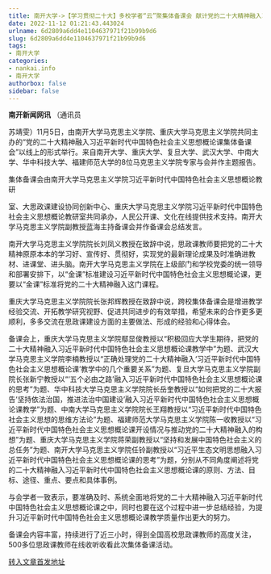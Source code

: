 ```yaml
---
title: 南开大学->【学习贯彻二十大】多校学者“云”聚集体备课会 献计党的二十大精神融入习近平新时代中国特色社会主义思想概论课 | nankai.info
date: 2022-11-12 01:21:43.443024
urlname: 6d2809a6dd4e1104637971f21b99b9d6
slug: 6d2809a6dd4e1104637971f21b99b9d6
tags: 
- 南开大学
categories:
- nankai.info
- 南开大学
authorbox: false
sidebar: false
---
```

**南开新闻网讯** （通讯员

苏靖雯）11月5日，由南开大学马克思主义学院、重庆大学马克思主义学院共同主办的“党的二十大精神融入习近平新时代中国特色社会主义思想概论课集体备课会”以线上的形式举行。来自南开大学、重庆大学、复旦大学、武汉大学、中南大学、华中科技大学、福建师范大学的8位马克思主义学院专家与会并作主题报告。

集体备课会由南开大学马克思主义学院习近平新时代中国特色社会主义思想概论教研
<!--more-->
室、大思政课建设协同创新中心、重庆大学马克思主义学院习近平新时代中国特色社会主义思想概论教研室共同承办，人民公开课、文化在线提供技术支持。南开大学马克思主义学院副教授蓝海主持备课会并作备课会总结发言。

南开大学马克思主义学院院长刘凤义教授在致辞中说，思政课教师要把党的二十大精神原原本本的学习好、宣传好、贯彻好，实现党的最新理论成果及时准确进教材、进课堂、进头脑。南开大学马克思主义学院在上级部门和学校党委的统一领导和部署安排下，以“金课”标准建设习近平新时代中国特色社会主义思想概论课，更要以“金课”标准将党的二十大精神融入这门课程。

重庆大学马克思主义学院院长张邦辉教授在致辞中说，跨校集体备课会是增进教学经验交流、开拓教学研究视野、促进共同进步的有效举措，希望未来的合作更多更顺利，多多交流在思政课建设方面的主要做法、形成的经验和心得体会。

备课会上，重庆大学马克思主义学院鄢显俊教授以“积极回应大学生期待，把党的二十大精神融入习近平新时代中国特色社会主义思想概论课教学中”为题、武汉大学马克思主义学院李楠教授以“正确处理党的二十大精神融入‘习近平新时代中国特色社会主义思想概论课’教学中的几个重要关系”为题、复旦大学马克思主义学院副院长张新宁教授以“‘五个必由之路’融入习近平新时代中国特色社会主义思想概论课的思考”为题、华中科技大学马克思主义学院院长岳奎教授以“如何把党的二十大报告‘坚持依法治国，推进法治中国建设’融入习近平新时代中国特色社会主义思想概论课教学”为题、中南大学马克思主义学院院长王翔教授以“习近平新时代中国特色社会主义思想的思维方法论”为题、福建师范大学马克思主义学院陈一收教授以“习近平新时代中国特色社会主义思想概论课开设情况与推动党的二十大精神融入的构想”为题、重庆大学马克思主义学院蒋荣副教授以“坚持和发展中国特色社会主义的总任务”为题、南开大学马克思主义学院任铃副教授以“习近平生态文明思想融入习近平新时代中国特色社会主义思想概论课的思考”为题，分别从不同角度阐述将党的二十大精神融入习近平新时代中国特色社会主义思想概论课的原则、方法、目标、途径、重点、要点和具体事例。

与会学者一致表示，要准确及时、系统全面地将党的二十大精神融入习近平新时代中国特色社会主义思想概论课之中，同时也要在这个过程中进一步总结经验，为提升习近平新时代中国特色社会主义思想概论课教学质量作出更大的努力。

备课会内容丰富，持续进行了近三小时，得到全国高校思政课教师的高度关注，500多位思政课教师在线收听收看此次集体备课活动。



[转入文章首发地址](http://news.nankai.edu.cn/ywsd/system/2022/11/08/030053510.shtml)